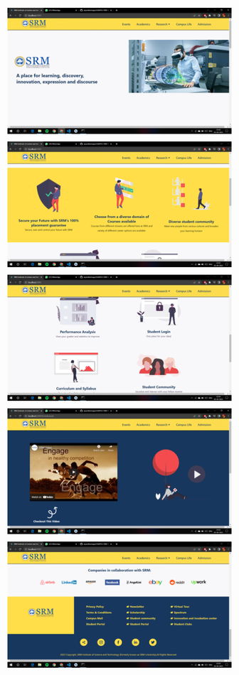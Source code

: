 ![](https://github.com/aryanbhatnagar/SAMPLE-SRM-WEBSITE/blob/master/src/assets/Screenshot%20(249).png)

![](https://github.com/aryanbhatnagar/SAMPLE-SRM-WEBSITE/blob/master/src/assets/Screenshot%20(250).png)

![](https://github.com/aryanbhatnagar/SAMPLE-SRM-WEBSITE/blob/master/src/assets/Screenshot%20(251).png)

![](https://github.com/aryanbhatnagar/SAMPLE-SRM-WEBSITE/blob/master/src/assets/Screenshot%20(254).png)

![](https://github.com/aryanbhatnagar/SAMPLE-SRM-WEBSITE/blob/master/src/assets/Screenshot%20(253).png)

